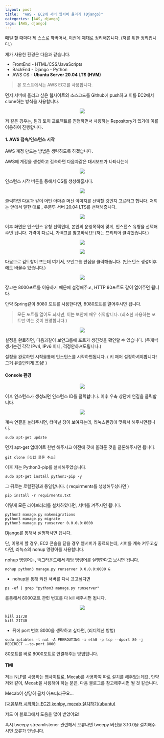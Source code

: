 ```yaml
---
layout: post
title:  "AWS - EC2에 서버 웹서버 올리기 (Django)"
categories: [AWS, django]
tags: [AWS, django]
---
```


매일 할 때마다 제 스스로 까먹어서, 이번에 제대로 정리해봅니다.
(저를 위한 정리입니다.)


제가 사용한 환경은 다음과 같습니다.
- FrontEnd - HTML/CSS/JavaScripts
- BackEnd - Django - Python
- AWS OS - **Ubuntu Server 20.04 LTS (HVM)**

> 본 포스트에서는 AWS EC2를 사용합니다.

먼저 서버에 올리고 싶은 웹사이트의 소스코드를 Github에 push하고 이를 EC2에서 clone하는 방식을 사용합니다.

<p align="center"><img src="/assets/img/post_img/my_aws1.PNG"></p>

저 같은 경우는, 팀과 토이 프로젝트를 진행하면서 사용하는 Repository가 있기에 이를 이용하여 진행합니다.

#### 1. AWS 접속/인스턴스 시작

AWS 계정 만드는 방법은 생략하도록 하겠습니다.

AWS에 계정을 생성하고 접속하면 다음과같은 대시보드가 나타나는데

<p align="center"><img src="/assets/img/post_img/my_aws2.PNG"></p>

인스턴스 시작 버튼을 통해서 OS를 생성해줍시다.



<p align="center"><img src="/assets/img/post_img/my_aws3.PNG"></p>

클릭하면 다음과 같이 어떤 아마존 머신 이미지를 선택할 것인지 고르라고 합니다. 저희는 앞에서 말한 대로 , 우분투 서버 20.04 LTS를 선택해줍니다.

<p align="center"><img src="/assets/img/post_img/my_aws4.PNG"></p>

이후 화면은 인스턴스 유형 선택인데, 본인의 운영목적에 맞게, 인스턴스 유형을 선택해주면 됩니다. 가격이 다르니, 가격표를 참고하세요! (저는 프리티어 클릭했습니다.)

<p align="center"><img src="/assets/img/post_img/my_aws5.PNG"></p>


<p align="center"><img src="/assets/img/post_img/my_aws6.PNG"></p>

다음으로 검토창이 뜨는데 여기서, 보안그룹 편집을 클릭해줍니다. (인스턴스 생성이후에도 바꿀수 있습니다.)

<p align="center"><img src="/assets/img/post_img/my_aws7.PNG"></p>

장고는 8000포트를 이용하기 때문에 설정해주고, HTTP 80포트도 같이 열어주면 됩니다.

만약 Spring같이 8080 포트를 사용한다면, 8080포트를 열어주시면 됩니다.

> 모든 포트를 열어도 되지만, 이는 보안에 매우 취약합니다. (최소한 사용하는 포트만 여는 것이 현명합니다.)

<p align="center"><img src="/assets/img/post_img/my_aws8.PNG"></p>

설정을 완료하면, 다음과같이 보안그룹에 포트가 생긴것을 확인할 수 있습니다. (두개씩 생기는건 각각 IPv4, IPv6 이니, 걱정안하셔도됩니다.)

설정을 완료하면 시작을통해 인스턴스를 시작하면됩니다. ( 키 페어 설정하셔야합니다! 그거 유출안되게 조심! )

#### Console 환경

<p align="center"><img src="/assets/img/post_img/my_aws9.PNG"></p>

이후 인스턴스가 생성되면 인스턴스 ID를 클릭합니다. 이후 우측 상단에 연결을 클릭합니다.

<p align="center"><img src="/assets/img/post_img/my_aws10.PNG"></p>

계속 연결을 눌러주시면, 터미널 창이 보여지는데, 리눅스환경에 맞춰서 해주시면됩니다.



```shell
sudo apt-get update
```

먼저 apt-get 업데이트 한번 해주시고 이전에 깃에 올려둔 것을 클론해주시면 됩니다.

```shell
git clone [깃헙 클론 주소]
```

이후 저는 Python3-pip를 설치해주었습니다.

```shell
sudo apt-get install python3-pip -y
```

그 뒤로는 로컬환경과 동일합니다. ( requirments를 생성해두셨다면 )

```shell
pip install -r requirments.txt
```
이렇게 모든 라이브러리를 설치하였다면, 서버를 켜주시면 됩니다.

```shell
python3 manage.py makemigrations
python3 manage.py migrate
python3 manage.py runserver 0.0.0.0:8000
```

Django를 통해서 실행하시면 됩니다.

단, 이렇게 할 경우, EC2 콘솔을 닫을 경우 웹서버가 종료되는데, 서버를 계속 켜두고싶다면, 리눅스의 nohup 명령어를 사용합니다.

nohup 명령어는, 백그라운드에서 해당 명령어를 실행한다고 보시면 됩니다.

```shell
nohup python3 manage.py runserver 0.0.0.0:8000 &
```

- nohup을 통해 켜진 서버를 다시 끄고싶다면

```shell
ps -ef | grep "python3 manage.py runserver"
```

를통해서 8000포트 관련 번호를 다 kill 해주시면 됩니다.

<p align="center"><img src="/assets/img/post_img/my_aws11.PNG"></p>

```shell
kill 21738
kill 21740
```


- 뒤에 port 번호 8000을 생략하고 싶다면, (리디렉션 방법)

```shell
sudo iptables -t nat -A PREROUTING -i eth0 -p tcp --dport 80 -j REDIRECT --to-port 8000
```

80포트를 바로 8000포트로 연결해주는 방법입니다.


#### TMI

저는 NLP를 사용하는 웹사이트로, Mecab를 사용하여 따로 설치를 해주었는데요, 만약 저와 같이, Mecab을 사용해야 하는 분은, 다음 블로그를 참고해주시면 될 것 같습니다.

Mecab이 상당히 골치 아프더라구요...

[[처음부터 시작하는 EC2] konlpy, mecab 설치하기(ubuntu)](https://yuddomack.tistory.com/entry/%EC%B2%98%EC%9D%8C%EB%B6%80%ED%84%B0-%EC%8B%9C%EC%9E%91%ED%95%98%EB%8A%94-EC2-konlpy-mecab-%EC%84%A4%EC%B9%98%ED%95%98%EA%B8%B0ubuntu)

저도 이 블로그에서 도움을 많이 받았어요!

혹시 tweepy streamlistener 관련해서 오류나면 tweepy 버전을 3.10.0을 설치해주시면 오류가 안납니다.

<br>
